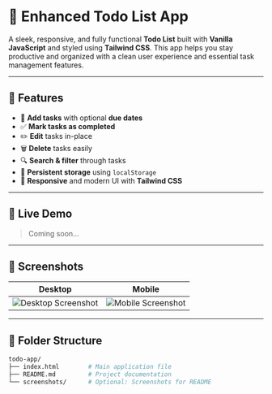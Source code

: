 # 📝 Enhanced Todo List App

A sleek, responsive, and fully functional **Todo List** built with **Vanilla JavaScript** and styled using **Tailwind CSS**. This app helps you stay productive and organized with a clean user experience and essential task management features.

---

## 🌟 Features

- 📌 **Add tasks** with optional **due dates**
- ✅ **Mark tasks as completed**
- ✏️ **Edit** tasks in-place
- 🗑️ **Delete** tasks easily
- 🔍 **Search & filter** through tasks
- 💾 **Persistent storage** using `localStorage`
- 🎨 **Responsive** and modern UI with **Tailwind CSS**

---

## 🚀 Live Demo

> Coming soon...

---

## 📸 Screenshots

| Desktop | Mobile |
|--------|--------|
| ![Desktop Screenshot](./screenshots/desktop.png) | ![Mobile Screenshot](./screenshots/mobile.png) |

---

## 📂 Folder Structure

```bash
todo-app/
├── index.html        # Main application file
├── README.md         # Project documentation
└── screenshots/      # Optional: Screenshots for README
